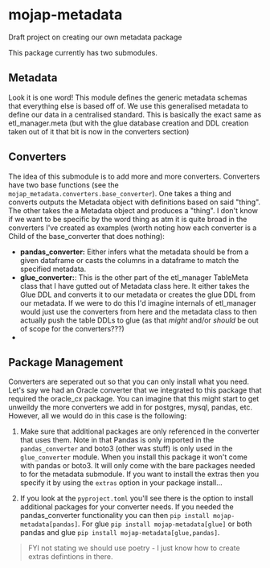 # mojap-metadata

Draft project on creating our own metadata package

This package currently has two submodules.

## Metadata 

Look it is one word! This module defines the generic metadata schemas that everything else is based off of. We use this generalised metadata to define our data in a centralised standard. This is basically the exact same as etl_manager.meta (but with the glue database creation and DDL creation taken out of it that bit is now in the converters section)

## Converters

The idea of this submodule is to add more and more converters. Converters have two base functions (see the `mojap_metadata.converters.base_converter`). One takes a thing and converts outputs the Metadata object with definitions based on said "thing". The other takes the a Metadata object and produces a "thing". I don't know if we want to be specific by the word thing as atm it is quite broad in the converters I've created as examples (worth noting how each converter is a Child of the base_converter that does nothing):

- **pandas_converter:** Either infers what the metadata should be from a given dataframe or casts the columns in a dataframe to match the specified metadata.
- **glue_converter:**: This is the other part of the etl_manager TableMeta class that I have gutted out of Metadata class here. It either takes the Glue DDL and converts it to our metadata or creates the glue DDL from our metadata. If we were to do this I'd imagine internals of etl_manager would just use the converters from here and the metadata class to then actually push the table DDLs to glue (as that _might_ and/or _should_ be out of scope for the converters???)
- 

## Package Management

Converters are seperated out so that you can only install what you need. Let's say we had an Oracle converter that we integrated to this package that required the oracle_cx package. You can imagine that this might start to get unweildy the more converters we add in for postgres, mysql, pandas, etc. However, all we would do in this case is the following:

1. Make sure that additional packages are only referenced in the converter that uses them. Note in that Pandas is only imported in the `pandas_converter` and boto3 (other was stuff) is only used in the `glue_converter` module. When you install this package it won't come with pandas or boto3. It will only come with the bare packages needed to for the metadata submodule. If you want to install the extras then you specify it by using the `extras` option in your package install...

2. If you look at the `pyproject.toml` you'll see there is the option to install additional packages for your converter needs. If you needed the pandas_converter functionality you can then `pip install mojap-metadata[pandas]`. For glue `pip install mojap-metadata[glue]` or both pandas and glue `pip install mojap-metadata[glue,pandas]`.

>FYI not stating we should use poetry - I just know how to create extras defintions in there.
